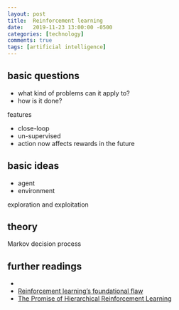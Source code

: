 ```yaml
---
layout: post
title:  Reinforcement learning
date:   2019-11-23 13:00:00 -0500
categories: [technology]
comments: true
tags: [artificial intelligence]
---
```



## basic questions

- what kind of problems can it apply to?
- how is it done?


features

- close-loop
- un-supervised
- action now affects rewards in the future

## basic ideas

- agent
- environment

 exploration and exploitation

## theory

Markov decision process





## further readings

- [](https://web.stanford.edu/class/psych209/Readings/SuttonBartoIPRLBook2ndEd.pdf)
- [Reinforcement learning’s foundational flaw](https://thegradient.pub/why-rl-is-flawed/)
- [The Promise of Hierarchical Reinforcement Learning](https://thegradient.pub/the-promise-of-hierarchical-reinforcement-learning/)
